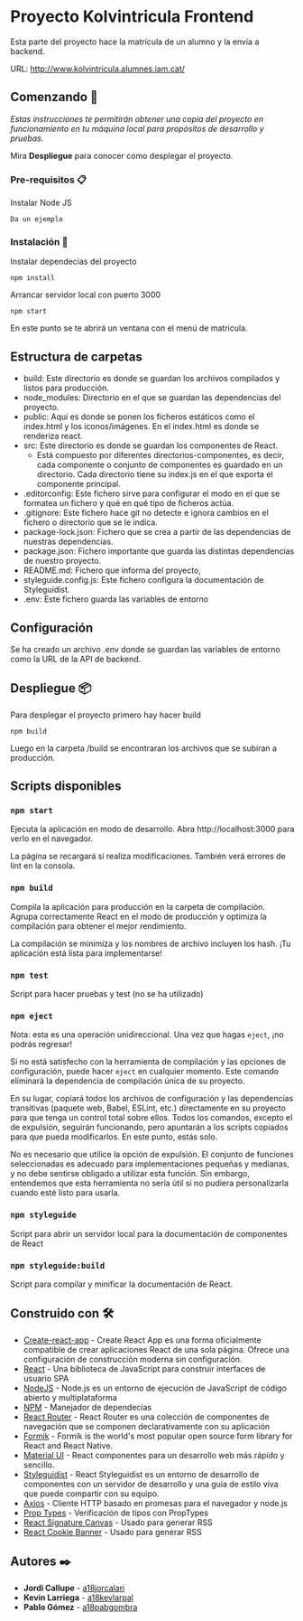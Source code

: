 # Proyecto Kolvintricula Frontend

Esta parte del proyecto hace la matrícula de un alumno y la envía a backend.

URL: http://www.kolvintricula.alumnes.iam.cat/

## Comenzando 🚀

_Estas instrucciones te permitirán obtener una copia del proyecto en funcionamiento en tu máquina local para propósitos de desarrollo y pruebas._

Mira **Despliegue** para conocer como desplegar el proyecto.

### Pre-requisitos 📋

Instalar Node JS

```
Da un ejemplo
```

### Instalación 🔧

Instalar dependecias del proyecto

```
npm install
```

Arrancar servidor local con puerto 3000

```
npm start
```

En este punto se te abrirá un ventana con el menú de matrícula.

## Estructura de carpetas

- build: Este directorio es donde se guardan los archivos compilados y listos para producción.
- node_modules: Directorio en el que se guardan las dependencias del proyecto.
- public: Aquí es donde se ponen los ficheros estáticos como el index.html y los iconos/imágenes. En el index.html es donde se renderiza react.
- src: Este directorio es donde se guardan los componentes de React.
  - Está compuesto por diferentes directorios-componentes, es decir, cada componente o conjunto de componentes es guardado en un directorio. Cada directorio tiene su index.js en el que exporta el componente principal.
- .editorconfig: Este fichero sirve para configurar el modo en el que se formatea un fichero y qué en qué tipo de ficheros actúa.
- .gitignore: Este fichero hace git no detecte e ignora cambios en el fichero o directorio que se le indica.
- package-lock.json: Fichero que se crea a partir de las dependencias de nuestras dependencias.
- package.json: Fichero importante que guarda las distintas dependencias de nuestro proyecto.
- README.md: Fichero que informa del proyecto,
- styleguide.config.js: Este fichero configura la documentación de Styleguidist.
- .env: Este fichero guarda las variables de entorno

## Configuración

Se ha creado un archivo .env donde se guardan las variables de entorno como la URL de la API de backend.

## Despliegue 📦

Para desplegar el proyecto primero hay hacer build

```
npm build
```

Luego en la carpeta /build se encontraran los archivos que se subiran a producción.

## Scripts disponibles

### `npm start`

Ejecuta la aplicación en modo de desarrollo.
Abra http://localhost:3000 para verlo en el navegador.

La página se recargará si realiza modificaciones.
También verá errores de lint en la consola.

### `npm build`

Compila la aplicación para producción en la carpeta de compilación.
Agrupa correctamente React en el modo de producción y optimiza la compilación para obtener el mejor rendimiento.

La compilación se minimiza y los nombres de archivo incluyen los hash.
¡Tu aplicación está lista para implementarse!

### `npm test`

Script para hacer pruebas y test (no se ha utilizado)

### `npm eject`

Nota: esta es una operación unidireccional. Una vez que hagas `eject`, ¡no podrás regresar!

Si no está satisfecho con la herramienta de compilación y las opciones de configuración, puede hacer `eject` en cualquier momento. Este comando eliminará la dependencia de compilación única de su proyecto.

En su lugar, copiará todos los archivos de configuración y las dependencias transitivas (paquete web, Babel, ESLint, etc.) directamente en su proyecto para que tenga un control total sobre ellos. Todos los comandos, excepto el de expulsión, seguirán funcionando, pero apuntarán a los scripts copiados para que pueda modificarlos. En este punto, estás solo.

No es necesario que utilice la opción de expulsión. El conjunto de funciones seleccionadas es adecuado para implementaciones pequeñas y medianas, y no debe sentirse obligado a utilizar esta función. Sin embargo, entendemos que esta herramienta no sería útil si no pudiera personalizarla cuando esté listo para usarla.

### `npm styleguide`

Script para abrir un servidor local para la documentación de componentes de React

### `npm styleguide:build`

Script para compilar y minificar la documentación de React.

## Construido con 🛠️

- [Create-react-app](https://create-react-app.dev/) - Create React App es una forma oficialmente compatible de crear aplicaciones React de una sola página. Ofrece una configuración de construcción moderna sin configuración.
- [React](https://es.reactjs.org/) - Una biblioteca de JavaScript para construir interfaces de usuario SPA
- [NodeJS](https://nodejs.org/en/) - Node.js es un entorno de ejecución de JavaScript de código abierto y multiplataforma
- [NPM](https://www.npmjs.com/) - Manejador de dependecias
- [React Router](https://reactrouter.com/) - React Router es una colección de componentes de navegación que se componen declarativamente con su aplicación
- [Formik](https://formik.org/) - Formik is the world's most popular open source form library for React and React Native.
- [Material UI](https://material-ui.com/) - React componentes para un desarrollo web más rápido y sencillo.
- [Styleguidist](https://github.com/styleguidist/react-styleguidist) - React Styleguidist es un entorno de desarrollo de componentes con un servidor de desarrollo y una guía de estilo viva que puede compartir con su equipo.
- [Axios](https://github.com/axios/axios) - Cliente HTTP basado en promesas para el navegador y node.js
- [Prop Types](https://es.reactjs.org/docs/typechecking-with-proptypes.html) - Verificación de tipos con PropTypes
- [React Signature Canvas](https://github.com/agilgur5/react-signature-canvas) - Usado para generar RSS
- [React Cookie Banner](https://rometools.github.io/rome/) - Usado para generar RSS

## Autores ✒️

- **Jordi Callupe** - [a18jorcalari](https://github.com/a18jorcalari)
- **Kevin Larriega** - [a18kevlarpal](#fulanito-de-tal)
- **Pablo Gómez** - [a18pabgombra](#fulanito-de-tal)
